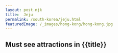 ```yaml
---
layout: post.njk
title:  Jeju
permalink: /south-korea/jeju.html
featuredImage: /_images/hong-kong/hong-kong.jpg
---
```

## Must see attractions in {{title}}